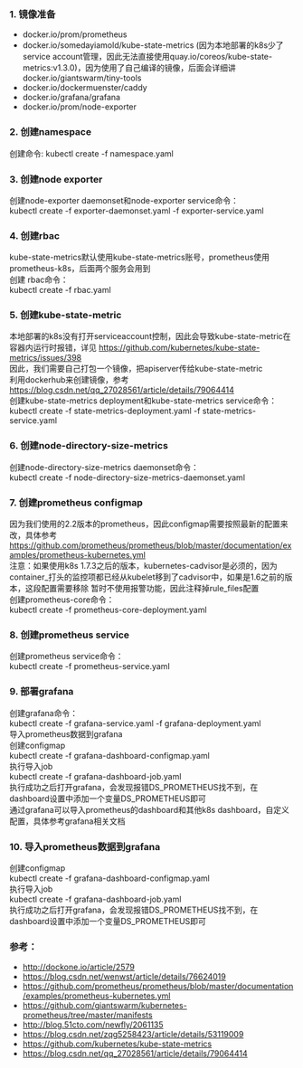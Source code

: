 ### 1. 镜像准备
 * docker.io/prom/prometheus 
 * docker.io/somedayiamold/kube-state-metrics (因为本地部署的k8s少了service account管理，因此无法直接使用quay.io/coreos/kube-state-metrics:v1.3.0)，因为使用了自己编译的镜像，后面会详细讲docker.io/giantswarm/tiny-tools
 * docker.io/dockermuenster/caddy
 * docker.io/grafana/grafana
 * docker.io/prom/node-exporter
 
### 2. 创建namespace
 创建命令:
 kubectl create -f namespace.yaml

### 3. 创建node exporter
创建node-exporter daemonset和node-exporter service命令：  
kubectl create -f exporter-daemonset.yaml -f exporter-service.yaml  
### 4. 创建rbac  
kube-state-metrics默认使用kube-state-metrics账号，prometheus使用prometheus-k8s，后面两个服务会用到  
创建 rbac命令：  
kubectl create -f rbac.yaml  
### 5. 创建kube-state-metric  
本地部署的k8s没有打开serviceaccount控制，因此会导致kube-state-metric在容器内运行时报错，详见 https://github.com/kubernetes/kube-state-metrics/issues/398  
因此，我们需要自己打包一个镜像，把apiserver传给kube-state-metric  
利用dockerhub来创建镜像，参考 https://blog.csdn.net/qq_27028561/article/details/79064414  
创建kube-state-metrics deployment和kube-state-metrics service命令：  
kubectl create -f state-metrics-deployment.yaml -f state-metrics-service.yaml  
### 6. 创建node-directory-size-metrics  
创建node-directory-size-metrics daemonset命令：  
kubectl create -f node-directory-size-metrics-daemonset.yaml  
### 7. 创建prometheus configmap
因为我们使用的2.2版本的prometheus，因此configmap需要按照最新的配置来改，具体参考 https://github.com/prometheus/prometheus/blob/master/documentation/examples/prometheus-kubernetes.yml  
注意：如果使用k8s 1.7.3之后的版本，kubernetes-cadvisor是必须的，因为container_打头的监控项都已经从kubelet移到了cadvisor中，如果是1.6之前的版本，这段配置需要移除
暂时不使用报警功能，因此注释掉rule_files配置   
创建prometheus-core命令：  
kubectl create -f prometheus-core-deployment.yaml  
### 8. 创建prometheus service  
创建prometheus service命令：  
kubectl create -f prometheus-service.yaml  
### 9. 部署grafana
创建grafana命令：  
kubectl create -f grafana-service.yaml -f grafana-deployment.yaml  
导入prometheus数据到grafana  
创建configmap  
kubectl create -f grafana-dashboard-configmap.yaml  
执行导入job  
kubectl create -f grafana-dashboard-job.yaml  
执行成功之后打开grafana，会发现报错DS_PROMETHEUS找不到，在dashboard设置中添加一个变量DS_PROMETHEUS即可  
通过grafana可以导入prometheus的dashboard和其他k8s dashboard，自定义配置，具体参考grafana相关文档 
### 10. 导入prometheus数据到grafana  
创建configmap  
kubectl create -f grafana-dashboard-configmap.yaml  
执行导入job  
kubectl create -f grafana-dashboard-job.yaml  
执行成功之后打开grafana，会发现报错DS_PROMETHEUS找不到，在dashboard设置中添加一个变量DS_PROMETHEUS即可  


### 参考：  
* http://dockone.io/article/2579  
* https://blog.csdn.net/wenwst/article/details/76624019  
* https://github.com/prometheus/prometheus/blob/master/documentation/examples/prometheus-kubernetes.yml  
* https://github.com/giantswarm/kubernetes-prometheus/tree/master/manifests  
* http://blog.51cto.com/newfly/2061135  
* https://blog.csdn.net/zqg5258423/article/details/53119009  
* https://github.com/kubernetes/kube-state-metrics  
* https://blog.csdn.net/qq_27028561/article/details/79064414  
